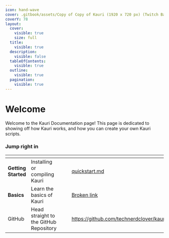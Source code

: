 ```yaml
---
icon: hand-wave
cover: .gitbook/assets/Copy of Copy of Kauri (1920 x 720 px) (Twitch Banner) (2).png
coverY: 78
layout:
  cover:
    visible: true
    size: full
  title:
    visible: true
  description:
    visible: false
  tableOfContents:
    visible: true
  outline:
    visible: true
  pagination:
    visible: true
---
```


# Welcome

Welcome to the Kauri Documentation page!  This page is dedicated to showing off how Kauri works, and how you can create your own Kauri scripts.

### Jump right in

<table data-view="cards"><thead><tr><th></th><th></th><th data-hidden data-card-cover data-type="files"></th><th data-hidden></th><th data-hidden data-card-target data-type="content-ref"></th></tr></thead><tbody><tr><td><strong>Getting Started</strong></td><td>Installing or compiling Kauri</td><td></td><td></td><td><a href="getting-started/quickstart.md">quickstart.md</a></td></tr><tr><td><strong>Basics</strong></td><td>Learn the basics of Kauri</td><td></td><td></td><td><a href="broken-reference">Broken link</a></td></tr><tr><td>GitHub</td><td>Head straight to the GitHub Repository</td><td></td><td></td><td><a href="https://github.com/technerdclover/kauri">https://github.com/technerdclover/kauri</a></td></tr></tbody></table>
